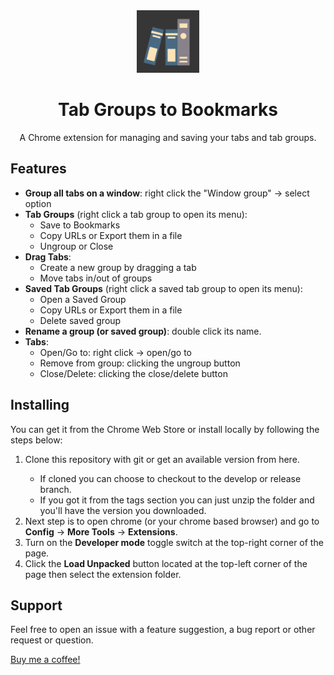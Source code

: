 <div align="center">
  <img src="./assets/icon.png" width="100">
  <h1 align="center">Tab Groups to Bookmarks</h1>
  <p align="center">A Chrome extension for managing and saving your tabs and tab groups.</p>
</div>

## Features
<ul>
  <li><strong>Group all tabs on a window</strong>: right click the "Window group" -> select option</li>

  <li>
    <strong>Tab Groups</strong> (right click a tab group to open its menu):
    <ul>
      <li>Save to Bookmarks</li>
      <li>Copy URLs or Export them in a file</li>
      <li>Ungroup or Close</li>
    </ul>
  </li>

  <li><strong>Drag Tabs</strong>: 
    <ul>
      <li>Create a new group by dragging a tab</li>
      <li>Move tabs in/out of groups</li>
    </ul>
  </li>
  
  <li><strong>Saved Tab Groups</strong> (right click a saved tab group to open its menu):
    <ul>
      <li>Open a Saved Group</li>
      <li>Copy URLs or Export them in a file</li>
      <li>Delete saved group</li>
    </ul>
  </li>

  <li>
    <strong>Rename a group (or saved group)</strong>: double click its name.
  </li>

  <li>
    <strong>Tabs</strong>:
    <ul>
      <li>Open/Go to: right click -> open/go to</li>
      <li>Remove from group: clicking the ungroup button</li>
      <li>Close/Delete: clicking the close/delete button</li>
    </ul>
  </li>
</ul>

## Installing

<p>
  You can get it from the <a src="https://chrome.google.com/webstore/detail/tab-groups-to-bookmarks/mllgjknmdjhhbljhlcopkohfkadaakcn" target="_blank">Chrome Web Store</a> or install locally by following the steps below:

  <ol>
    <li>Clone this repository with git or get an available version from <a src="https://github.com/FernandoLins8/Tab-Groups-to-Bookmarks/tags" target="_blank">here</a>.</li>
    <ul>
      <li>If cloned you can choose to checkout to the develop or release branch.</li>
      <li>If you got it from the tags section you can just unzip the folder and you'll have the version you downloaded.</li>
    </ul>
    <li>Next step is to open chrome (or your chrome based browser) and go to <strong>Config</strong> -> <strong>More Tools</strong> -> <strong>Extensions</strong>.</li>
    <li>Turn on the <strong>Developer mode</strong> toggle switch at the top-right corner of the page.</li>
    <li>Click the <strong>Load Unpacked</strong> button located at the top-left corner of the page then select the extension folder.</li>
  </ol>
</p>

## Support
Feel free to open an issue with a feature suggestion, a bug report or other request or question.

[Buy me a coffee!](https://www.buymeacoffee.com/fernandolins)
